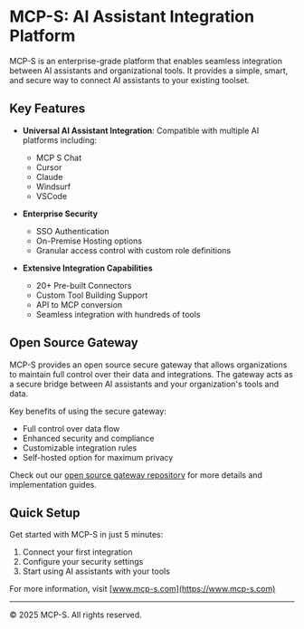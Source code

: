 # MCP-S: AI Assistant Integration Platform

MCP-S is an enterprise-grade platform that enables seamless integration between AI assistants and organizational tools. It provides a simple, smart, and secure way to connect AI assistants to your existing toolset.

## Key Features

- **Universal AI Assistant Integration**: Compatible with multiple AI platforms including:
  - MCP S Chat
  - Cursor
  - Claude
  - Windsurf
  - VSCode

- **Enterprise Security**
  - SSO Authentication
  - On-Premise Hosting options
  - Granular access control with custom role definitions

- **Extensive Integration Capabilities**
  - 20+ Pre-built Connectors
  - Custom Tool Building Support
  - API to MCP conversion
  - Seamless integration with hundreds of tools

## Open Source Gateway

MCP-S provides an open source secure gateway that allows organizations to maintain full control over their data and integrations. The gateway acts as a secure bridge between AI assistants and your organization's tools and data.

Key benefits of using the secure gateway:
- Full control over data flow
- Enhanced security and compliance
- Customizable integration rules
- Self-hosted option for maximum privacy

Check out our [open source gateway repository](https://github.com/mcp-s-ai/secure-mcp-gateway) for more details and implementation guides.

## Quick Setup

Get started with MCP-S in just 5 minutes:

1. Connect your first integration
2. Configure your security settings
3. Start using AI assistants with your tools

For more information, visit [www.mcp-s.com](https://www.mcp-s.com)

---
© 2025 MCP-S. All rights reserved.
